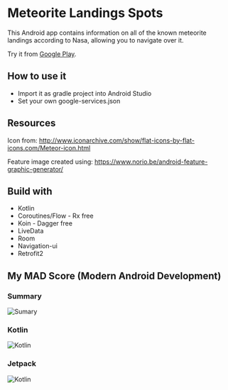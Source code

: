 # Meteorite Landings Spots

This Android app contains information on all of the known meteorite landings according to Nasa, allowing you to navigate over it.

Try it from [Google Play](https://play.google.com/store/apps/details?id=com.antonio.samir.meteoritelandingsspots).

## How to use it
* Import it as gradle project into Android Studio
* Set your own google-services.json

## Resources
Icon from:
http://www.iconarchive.com/show/flat-icons-by-flat-icons.com/Meteor-icon.html

Feature image created using:
https://www.norio.be/android-feature-graphic-generator/


## Build with
- Kotlin
- Coroutines/Flow - Rx free
- Koin - Dagger free
- LiveData
- Room
- Navigation-ui
- Retrofit2


## My MAD Score (Modern Android Development)

### Summary

![Sumary](https://raw.githubusercontent.com/samirma/MeteoriteLandings/feature/1.4/madscore/summary.png)


### Kotlin

![Kotlin](https://raw.githubusercontent.com/samirma/MeteoriteLandings/feature/1.4/madscore/kotlin.png)

### Jetpack

![Kotlin](https://raw.githubusercontent.com/samirma/MeteoriteLandings/feature/1.4/madscore/jetpack.png)
